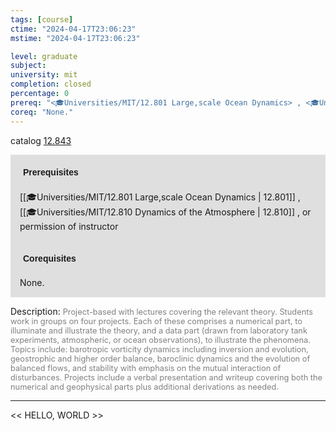 ```yaml
---
tags: [course]
ctime: "2024-04-17T23:06:23"
mstime: "2024-04-17T23:06:23"

level: graduate
subject: 
university: mit
completion: closed
percentage: 0
prereq: "<🎓Universities/MIT/12.801 Large,scale Ocean Dynamics> , <🎓Universities/MIT/12.810 Dynamics of the Atmosphere> , or permission of instructor"
coreq: "None."
---
```


catalog [12.843](http://student.mit.edu/catalog/m12c.html#12.843)

<span style="display: block; padding: 15px; background-color: rgb(100, 100, 100, 0.2);"><font id="m_prereq854_0" style="display: block; font-family: Arial, sans-serif; font-weight: bold; padding: 5px">Prerequisites</font><br><span id="prereq854_0">[[🎓Universities/MIT/12.801 Large,scale Ocean Dynamics | 12.801]] , [[🎓Universities/MIT/12.810 Dynamics of the Atmosphere | 12.810]] , or permission of instructor</span></span>
<span style="display: block; padding: 15px; background-color: rgb(100, 100, 100, 0.2);"><font id="m_coreq854_0" style="display: block; font-family: Arial, sans-serif; font-weight: bold; padding: 5px">Corequisites</font><br><span id="coreq854_0">None.</span></span>

<font style="">Description:</font>
<font style="color: grey; font-size: 0.8rem;">Project-based with lectures covering the relevant theory. Students work in groups on four projects. Each of these comprises a numerical part, to illuminate and illustrate the theory, and a data part (drawn from laboratory tank experiments, atmospheric, or ocean observations), to illustrate the phenomena.  Topics include: barotropic vorticity dynamics including inversion and evolution, geostrophic and higher order balance, baroclinic dynamics and the evolution of balanced flows, and stability with emphasis on the mutual interaction of disturbances. Projects include a verbal presentation and writeup covering both the numerical and geophysical parts plus additional derivations as needed.</font>



---

<< HELLO, WORLD >>
